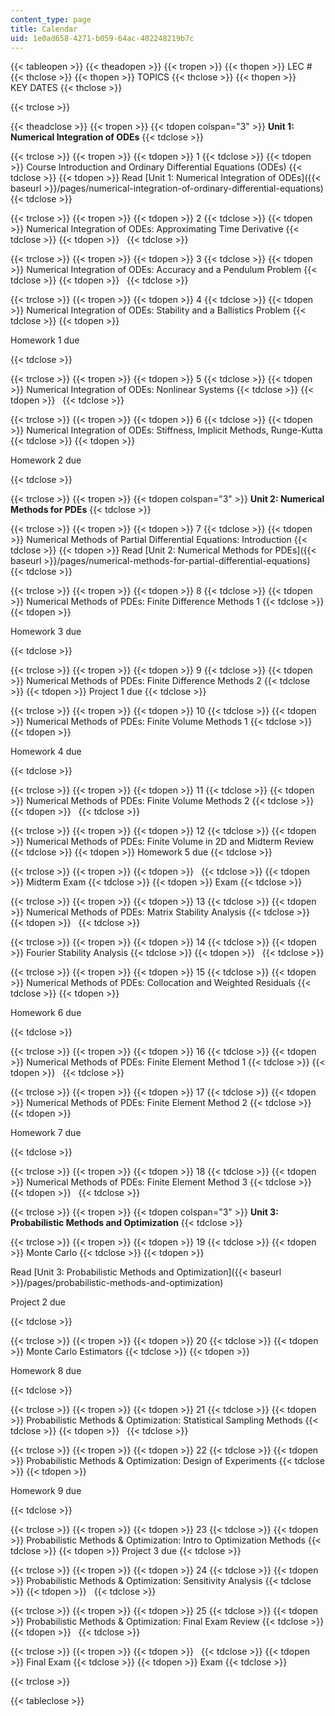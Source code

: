 ```yaml
---
content_type: page
title: Calendar
uid: 1e0ad658-4271-b059-64ac-402248219b7c
---
```


{{< tableopen >}}
{{< theadopen >}}
{{< tropen >}}
{{< thopen >}}
LEC #
{{< thclose >}}
{{< thopen >}}
TOPICS
{{< thclose >}}
{{< thopen >}}
KEY DATES
{{< thclose >}}

{{< trclose >}}

{{< theadclose >}}
{{< tropen >}}
{{< tdopen colspan="3" >}}
**Unit 1: Numerical Integration of ODEs**
{{< tdclose >}}

{{< trclose >}}
{{< tropen >}}
{{< tdopen >}}
1
{{< tdclose >}}
{{< tdopen >}}
Course Introduction and Ordinary Differential Equations (ODEs)
{{< tdclose >}}
{{< tdopen >}}
Read [Unit 1: Numerical Integration of ODEs]({{< baseurl >}}/pages/numerical-integration-of-ordinary-differential-equations)
{{< tdclose >}}

{{< trclose >}}
{{< tropen >}}
{{< tdopen >}}
2
{{< tdclose >}}
{{< tdopen >}}
Numerical Integration of ODEs: Approximating Time Derivative
{{< tdclose >}}
{{< tdopen >}}
 
{{< tdclose >}}

{{< trclose >}}
{{< tropen >}}
{{< tdopen >}}
3
{{< tdclose >}}
{{< tdopen >}}
Numerical Integration of ODEs: Accuracy and a Pendulum Problem
{{< tdclose >}}
{{< tdopen >}}
 
{{< tdclose >}}

{{< trclose >}}
{{< tropen >}}
{{< tdopen >}}
4
{{< tdclose >}}
{{< tdopen >}}
Numerical Integration of ODEs: Stability and a Ballistics Problem
{{< tdclose >}}
{{< tdopen >}}


Homework 1 due


{{< tdclose >}}

{{< trclose >}}
{{< tropen >}}
{{< tdopen >}}
5
{{< tdclose >}}
{{< tdopen >}}
Numerical Integration of ODEs: Nonlinear Systems
{{< tdclose >}}
{{< tdopen >}}
 
{{< tdclose >}}

{{< trclose >}}
{{< tropen >}}
{{< tdopen >}}
6
{{< tdclose >}}
{{< tdopen >}}
Numerical Integration of ODEs: Stiffness, Implicit Methods, Runge-Kutta
{{< tdclose >}}
{{< tdopen >}}


Homework 2 due


{{< tdclose >}}

{{< trclose >}}
{{< tropen >}}
{{< tdopen colspan="3" >}}
**Unit 2: Numerical Methods for PDEs**
{{< tdclose >}}

{{< trclose >}}
{{< tropen >}}
{{< tdopen >}}
7
{{< tdclose >}}
{{< tdopen >}}
Numerical Methods of Partial Differential Equations: Introduction
{{< tdclose >}}
{{< tdopen >}}
Read [Unit 2: Numerical Methods for PDEs]({{< baseurl >}}/pages/numerical-methods-for-partial-differential-equations)
{{< tdclose >}}

{{< trclose >}}
{{< tropen >}}
{{< tdopen >}}
8
{{< tdclose >}}
{{< tdopen >}}
Numerical Methods of PDEs: Finite Difference Methods 1
{{< tdclose >}}
{{< tdopen >}}


Homework 3 due


{{< tdclose >}}

{{< trclose >}}
{{< tropen >}}
{{< tdopen >}}
9
{{< tdclose >}}
{{< tdopen >}}
Numerical Methods of PDEs: Finite Difference Methods 2
{{< tdclose >}}
{{< tdopen >}}
Project 1 due
{{< tdclose >}}

{{< trclose >}}
{{< tropen >}}
{{< tdopen >}}
10
{{< tdclose >}}
{{< tdopen >}}
Numerical Methods of PDEs: Finite Volume Methods 1
{{< tdclose >}}
{{< tdopen >}}


Homework 4 due


{{< tdclose >}}

{{< trclose >}}
{{< tropen >}}
{{< tdopen >}}
11
{{< tdclose >}}
{{< tdopen >}}
Numerical Methods of PDEs: Finite Volume Methods 2
{{< tdclose >}}
{{< tdopen >}}
 
{{< tdclose >}}

{{< trclose >}}
{{< tropen >}}
{{< tdopen >}}
12
{{< tdclose >}}
{{< tdopen >}}
Numerical Methods of PDEs: Finite Volume in 2D and Midterm Review
{{< tdclose >}}
{{< tdopen >}}
Homework 5 due
{{< tdclose >}}

{{< trclose >}}
{{< tropen >}}
{{< tdopen >}}
 
{{< tdclose >}}
{{< tdopen >}}
Midterm Exam
{{< tdclose >}}
{{< tdopen >}}
Exam
{{< tdclose >}}

{{< trclose >}}
{{< tropen >}}
{{< tdopen >}}
13
{{< tdclose >}}
{{< tdopen >}}
Numerical Methods of PDEs: Matrix Stability Analysis
{{< tdclose >}}
{{< tdopen >}}
 
{{< tdclose >}}

{{< trclose >}}
{{< tropen >}}
{{< tdopen >}}
14
{{< tdclose >}}
{{< tdopen >}}
Fourier Stability Analysis
{{< tdclose >}}
{{< tdopen >}}
 
{{< tdclose >}}

{{< trclose >}}
{{< tropen >}}
{{< tdopen >}}
15
{{< tdclose >}}
{{< tdopen >}}
Numerical Methods of PDEs: Collocation and Weighted Residuals
{{< tdclose >}}
{{< tdopen >}}


Homework 6 due


{{< tdclose >}}

{{< trclose >}}
{{< tropen >}}
{{< tdopen >}}
16
{{< tdclose >}}
{{< tdopen >}}
Numerical Methods of PDEs: Finite Element Method 1
{{< tdclose >}}
{{< tdopen >}}
 
{{< tdclose >}}

{{< trclose >}}
{{< tropen >}}
{{< tdopen >}}
17
{{< tdclose >}}
{{< tdopen >}}
Numerical Methods of PDEs: Finite Element Method 2
{{< tdclose >}}
{{< tdopen >}}


Homework 7 due


{{< tdclose >}}

{{< trclose >}}
{{< tropen >}}
{{< tdopen >}}
18
{{< tdclose >}}
{{< tdopen >}}
Numerical Methods of PDEs: Finite Element Method 3
{{< tdclose >}}
{{< tdopen >}}
 
{{< tdclose >}}

{{< trclose >}}
{{< tropen >}}
{{< tdopen colspan="3" >}}
**Unit 3: Probabilistic Methods and Optimization**
{{< tdclose >}}

{{< trclose >}}
{{< tropen >}}
{{< tdopen >}}
19
{{< tdclose >}}
{{< tdopen >}}
Monte Carlo
{{< tdclose >}}
{{< tdopen >}}


Read [Unit 3: Probabilistic Methods and Optimization]({{< baseurl >}}/pages/probabilistic-methods-and-optimization)

Project 2 due


{{< tdclose >}}

{{< trclose >}}
{{< tropen >}}
{{< tdopen >}}
20
{{< tdclose >}}
{{< tdopen >}}
Monte Carlo Estimators
{{< tdclose >}}
{{< tdopen >}}


Homework 8 due


{{< tdclose >}}

{{< trclose >}}
{{< tropen >}}
{{< tdopen >}}
21
{{< tdclose >}}
{{< tdopen >}}
Probabilistic Methods & Optimization: Statistical Sampling Methods
{{< tdclose >}}
{{< tdopen >}}
 
{{< tdclose >}}

{{< trclose >}}
{{< tropen >}}
{{< tdopen >}}
22
{{< tdclose >}}
{{< tdopen >}}
Probabilistic Methods & Optimization: Design of Experiments
{{< tdclose >}}
{{< tdopen >}}


Homework 9 due


{{< tdclose >}}

{{< trclose >}}
{{< tropen >}}
{{< tdopen >}}
23
{{< tdclose >}}
{{< tdopen >}}
Probabilistic Methods & Optimization: Intro to Optimization Methods
{{< tdclose >}}
{{< tdopen >}}
Project 3 due
{{< tdclose >}}

{{< trclose >}}
{{< tropen >}}
{{< tdopen >}}
24
{{< tdclose >}}
{{< tdopen >}}
Probabilistic Methods & Optimization: Sensitivity Analysis
{{< tdclose >}}
{{< tdopen >}}
 
{{< tdclose >}}

{{< trclose >}}
{{< tropen >}}
{{< tdopen >}}
25
{{< tdclose >}}
{{< tdopen >}}
Probabilistic Methods & Optimization: Final Exam Review
{{< tdclose >}}
{{< tdopen >}}
 
{{< tdclose >}}

{{< trclose >}}
{{< tropen >}}
{{< tdopen >}}
 
{{< tdclose >}}
{{< tdopen >}}
Final Exam
{{< tdclose >}}
{{< tdopen >}}
Exam
{{< tdclose >}}

{{< trclose >}}

{{< tableclose >}}